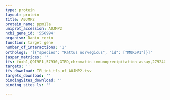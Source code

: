 ```yaml
---
type: protein
layout: protein
title: A0JMP2
protein_name: ppm1la
uniprot_accession: A0JMP2
ncbi_gene_id: '556994'
organism: Danio rerio
function: target gene
number_of_interactions: '1'
orthologs: '[{"species": "Rattus norvegicus", "id": ["M0R5V1"]}]'
jaspar_matrices: ''
tfs: foxh1,Q9I9E1,57930,GTRD,chromatin immunoprecipitation assay,27924024%5Buid%5D,No
targets: ''
tfs_download: TFLink_tfs_of_A0JMP2.tsv
targets_download: ''
bindingSites_download: ''
binding_sites_ls: ''

---
```

